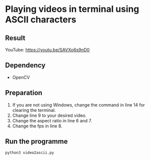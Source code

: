 # Playing videos in terminal using ASCII characters

## Result

YouTube: https://youtu.be/SAVXo6s9nD0

## Dependency

* OpenCV

## Preparation

1. If you are not using Windows, change the command in line 14 for clearing the terminal.
2. Change line 9 to your desired video.
3. Change the aspect ratio in line 6 and 7.
4. Change the fps in line 8.

## Run the programme

```bash
python3 video2ascii.py
```
